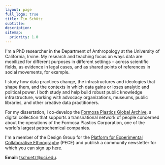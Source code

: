 ```yaml
---
layout: page
full_logo: true
title: Tim Schütz
subtitle: 
description:
sitemap:
  priority: 1.0
---
```


I'm a PhD researcher in the Department of Anthropology at the University of California, Irvine. My research and teaching focus on ways data are mobilized for different purposes in different settings – across scientific fields, as evidence in legal cases, and as shared points of references in social movements, for example.

I study how data practices change, the infrastructures and ideologies that shape them, and the contexts in which data gains or loses analytic and political power. I both study and help build robust public knowledge infrastructure, working with advocacy organizations, museums, public libraries, and other creative data practitioners.

For my dissertation, I co-develop the [Formosa Plastics Global Archive](https://disaster-sts-network.org/content/formosa-plastics-global-archive-%E5%8F%B0%E7%81%A3%E5%A1%91%E8%86%A0%E6%AA%94%E6%A1%88%E9%A4%A8/essay), a digital collection that supports a transnational network of people concerned about the operations of the Formosa Plastics Corporation, one of the world's largest petrochemical companies.

I'm a member of the Design Group for the [Platform for Experimental Collaborative Ethnography](www.worldpece.org) (PECE) and publish a community newsletter for which you can sign up [here](https://github.us20.list-manage.com/subscribe?u=28f50ca38ef652df957d5cbd6&id=0ed4893b1f).

**Email:** [tschuetz@uci.edu](mailto:tschuetz.uci.edu).


<br>
<br>
<br>
<br>
<br>
<br>
<br>
